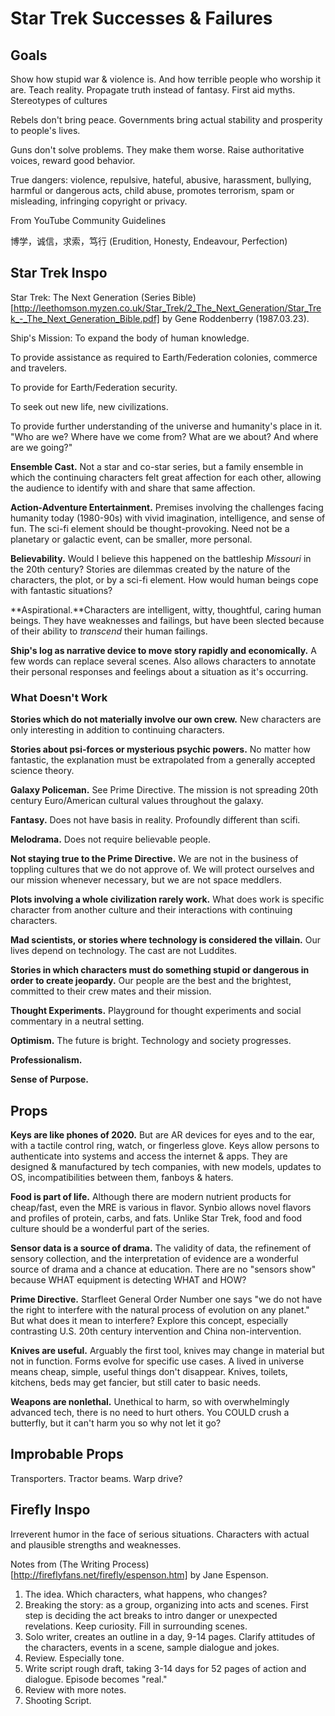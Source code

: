 # Star Trek Successes & Failures

## Goals

Show how stupid war & violence is. And how terrible people who worship it are.
Teach reality. Propagate truth instead of fantasy. First aid myths. Stereotypes of cultures



Rebels don't bring peace. Governments bring actual stability and prosperity to people's lives.

Guns don't solve problems. They make them worse. Raise authoritative voices, reward good behavior.

True dangers: violence, repulsive, hateful, abusive, harassment, bullying, harmful or dangerous acts, child abuse, promotes terrorism, spam or misleading, infringing copyright or privacy.

From YouTube Community Guidelines

博学，诚信，求索，笃行 (Erudition, Honesty, Endeavour, Perfection)


## Star Trek Inspo
Star Trek: The Next Generation (Series Bible)[http://leethomson.myzen.co.uk/Star_Trek/2_The_Next_Generation/Star_Trek_-_The_Next_Generation_Bible.pdf] by Gene Roddenberry (1987.03.23).

Ship's Mission:
To expand the body of human knowledge.

To provide assistance as required to Earth/Federation colonies, commerce and travelers.

To provide for Earth/Federation security.

To seek out new life, new civilizations.

To provide further understanding of the universe and humanity's place in it. "Who are we? Where have we come from? What are we about? And where are we going?"

**Ensemble Cast.** Not a star and co-star series, but a family ensemble in which the continuing characters felt great affection for each other, allowing the audience to identify with and share that same affection.

**Action-Adventure Entertainment.**  Premises involving the challenges facing humanity today (1980-90s) with vivid imagination, intelligence, and sense of fun. The sci-fi element should be thought-provoking. Need not be a planetary or galactic event, can be smaller, more personal.

**Believability.** Would I believe this happened on the battleship *Missouri* in the 20th century? Stories are dilemmas created by the nature of the characters, the plot, or by a sci-fi element. How would human beings cope with fantastic situations?

**Aspirational.**Characters are intelligent, witty, thoughtful, caring human beings. They have weaknesses and failings, but have been slected because of their ability to *transcend* their human failings.

**Ship's log as narrative device to move story rapidly and economically.** A few words can replace several scenes. Also allows characters to annotate their personal responses and feelings about a situation as it's occurring.




### What Doesn't Work

**Stories which do not materially involve our own crew.** New characters are only interesting in addition to continuing characters.

**Stories about psi-forces or mysterious psychic powers.** No matter how fantastic, the explanation must be extrapolated from a generally accepted science theory. 

**Galaxy Policeman.** See Prime Directive. The mission is not spreading 20th century Euro/American cultural values throughout the galaxy.

**Fantasy.** Does not have basis in reality. Profoundly different than scifi. 

**Melodrama.** Does not require believable people.

**Not staying true to the Prime Directive.** We are not in the business of toppling cultures that we do not approve of. We will protect ourselves and our mission whenever necessary, but we are not space meddlers.

**Plots involving a whole civilization rarely work.** What does work is specific character from another culture and their interactions with continuing characters.

**Mad scientists, or stories where technology is considered the villain.**  Our lives depend on technology. The cast are not Luddites.

**Stories in which characters must do something stupid or dangerous in order to create jeopardy.**  Our people are the best and the brightest, committed to their crew mates and their mission.









**Thought Experiments.** Playground for thought experiments and social commentary in a neutral setting.

**Optimism.** The future is bright. Technology and society progresses.

**Professionalism.** 

**Sense of Purpose.** 



## Props

**Keys are like phones of 2020.** But are AR devices for eyes and to the ear, with a tactile control ring, watch, or fingerless glove. Keys allow persons to authenticate into systems and access the internet & apps. They are designed & manufactured by tech companies, with new models, updates to OS, incompatibilities between them, fanboys & haters.

**Food is part of life.** Although there are modern nutrient products for cheap/fast, even the MRE is various in flavor. Synbio allows novel flavors and profiles of protein, carbs, and fats. Unlike Star Trek, food and food culture should be a wonderful part of the series.

**Sensor data is a source of drama.** The validity of data, the refinement of sensory collection, and the interpretation of evidence are a wonderful source of drama and a chance at education. There are no "sensors show" because WHAT equipment is detecting WHAT and HOW?

**Prime Directive.** Starfleet General Order Number one says "we do not have the right to interfere with the natural process of evolution on any planet." But what does it mean to interfere? Explore this concept, especially contrasting U.S. 20th century intervention and China non-intervention.

**Knives are useful.** Arguably the first tool, knives may change in material but not in function. Forms evolve for specific use cases. A lived in universe means cheap, simple, useful things don't disappear. Knives, toilets, kitchens, beds may get fancier, but still cater to basic needs.


**Weapons are nonlethal.** Unethical to harm, so with overwhelmingly advanced tech, there is no need to hurt others. You COULD crush a butterfly, but it can't harm you so why not let it go?

## Improbable Props

Transporters. Tractor beams. Warp drive?



## Firefly Inspo

Irreverent humor in the face of serious situations.
Characters with actual and plausible strengths and weaknesses.


Notes from (The Writing Process)[http://fireflyfans.net/firefly/espenson.htm] by Jane Espenson.

1. The idea. Which characters, what happens, who changes?
2. Breaking the story: as a group, organizing into acts and scenes. First step is deciding the act breaks to intro danger or unexpected revelations. Keep curiosity. Fill in surrounding scenes.
3. Solo writer, creates an outline in a day, 9-14 pages. Clarify attitudes of the characters, events in a scene, sample dialogue and jokes.
4. Review. Especially tone.
5. Write script rough draft, taking 3-14 days for 52 pages of action and dialogue. Episode becomes "real."
6. Review with more notes.
7. Shooting Script.
